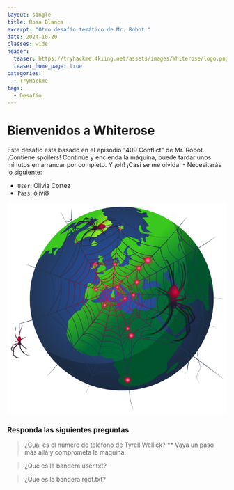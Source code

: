 ```yaml
---
layout: single
title: Rosa Blanca
excerpt: "Otro desafío temático de Mr. Robot."
date: 2024-10-20
classes: wide
header:
  teaser: https://tryhackme.4kiing.net/assets/images/Whiterose/logo.png
  teaser_home_page: true
categories:
  - TryHackme
tags:
  - Desafío
---
```


# Bienvenidos a Whiterose
Este desafío está basado en el episodio "409 Conflict" de Mr. Robot. ¡Contiene spoilers!
Continúe y encienda la máquina, puede tardar unos minutos en arrancar por completo.
Y ¡oh! ¡Casi se me olvida! - Necesitarás lo siguiente: 

- `User`: Olivia Cortez
- `Pass`: olivi8

<center>
  <img src="/assets/images/Whiterose/Mundo.png">
</center>

### Responda las siguientes preguntas
> ¿Cuál es el número de teléfono de Tyrell Wellick?
> **
Vaya un paso más allá y comprometa la máquina.

>¿Qué es la bandera user.txt?
> 

> ¿Qué es la bandera root.txt?
> 